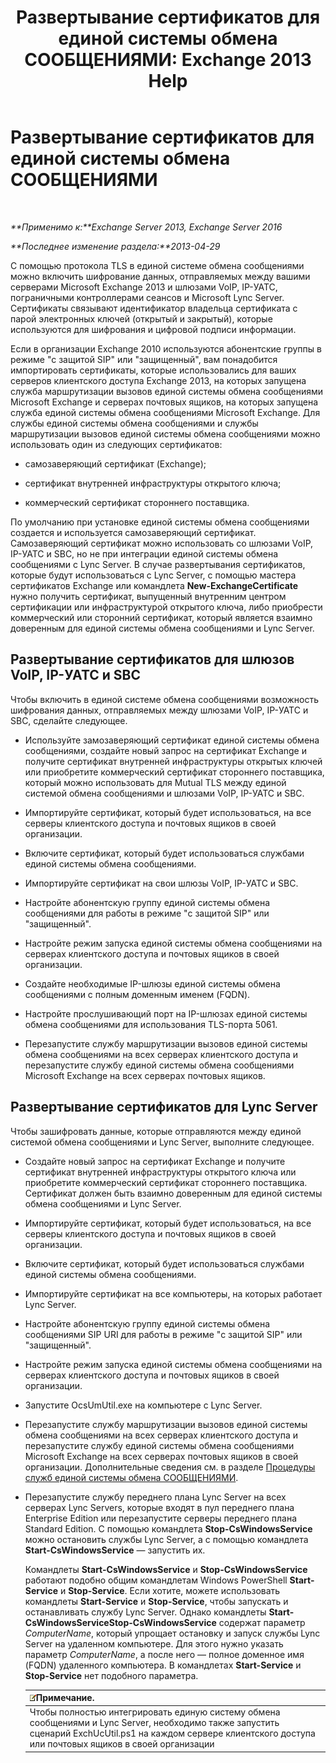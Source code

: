 ﻿---
title: 'Развертывание сертификатов для единой системы обмена СООБЩЕНИЯМИ: Exchange 2013 Help'
TOCTitle: Развертывание сертификатов для единой системы обмена СООБЩЕНИЯМИ
ms:assetid: 95658f6f-eac2-4674-90e7-f2d3f25c5242
ms:mtpsurl: https://technet.microsoft.com/ru-ru/library/Ee681661(v=EXCHG.150)
ms:contentKeyID: 52061244
ms.date: 05/22/2018
mtps_version: v=EXCHG.150
ms.translationtype: MT
---

# Развертывание сертификатов для единой системы обмена СООБЩЕНИЯМИ

 

_**Применимо к:**Exchange Server 2013, Exchange Server 2016_

_**Последнее изменение раздела:**2013-04-29_

С помощью протокола TLS в единой системе обмена сообщениями можно включить шифрование данных, отправляемых между вашими серверами Microsoft Exchange 2013 и шлюзами VoIP, IP-УАТС, пограничными контроллерами сеансов и Microsoft Lync Server. Сертификаты связывают идентификатор владельца сертификата с парой электронных ключей (открытый и закрытый), которые используются для шифрования и цифровой подписи информации.

Если в организации Exchange 2010 используются абонентские группы в режиме "с защитой SIP" или "защищенный", вам понадобится импортировать сертификаты, которые использовались для ваших серверов клиентского доступа Exchange 2013, на которых запущена служба маршрутизации вызовов единой системы обмена сообщениями Microsoft Exchange и серверах почтовых ящиков, на которых запущена служба единой системы обмена сообщениями Microsoft Exchange. Для службы единой системы обмена сообщениями и службы маршрутизации вызовов единой системы обмена сообщениями можно использовать один из следующих сертификатов:

  - самозаверяющий сертификат (Exchange);

  - сертификат внутренней инфраструктуры открытого ключа;

  - коммерческий сертификат стороннего поставщика.

По умолчанию при установке единой системы обмена сообщениями создается и используется самозаверяющий сертификат. Самозаверяющий сертификат можно использовать со шлюзами VoIP, IP-УАТС и SBC, но не при интеграции единой системы обмена сообщениями с Lync Server. В случае развертывания сертификатов, которые будут использоваться с Lync Server, с помощью мастера сертификатов Exchange или командлета **New-ExchangeCertificate** нужно получить сертификат, выпущенный внутренним центром сертификации или инфраструктурой открытого ключа, либо приобрести коммерческий или сторонний сертификат, который является взаимно доверенным для единой системы обмена сообщениями и Lync Server.

## Развертывание сертификатов для шлюзов VoIP, IP-УАТС и SBC

Чтобы включить в единой системе обмена сообщениями возможность шифрования данных, отправляемых между шлюзами VoIP, IP-УАТС и SBC, сделайте следующее.

  - Используйте замозаверяющий сертификат единой системы обмена сообщениями, создайте новый запрос на сертификат Exchange и получите сертификат внутренней инфраструктуры открытых ключей или приобретите коммерческий сертификат стороннего поставщика, который можно использовать для Mutual TLS между единой системой обмена сообщениями и шлюзами VoIP, IP-УАТС и SBC.

  - Импортируйте сертификат, который будет использоваться, на все серверы клиентского доступа и почтовых ящиков в своей организации.

  - Включите сертификат, который будет использоваться службами единой системы обмена сообщениями.

  - Импортируйте сертификат на свои шлюзы VoIP, IP-УАТС и SBC.

  - Настройте абонентскую группу единой системы обмена сообщениями для работы в режиме "с защитой SIP" или "защищенный".

  - Настройте режим запуска единой системы обмена сообщениями на серверах клиентского доступа и почтовых ящиков в своей организации.

  - Создайте необходимые IP-шлюзы единой системы обмена сообщениями с полным доменным именем (FQDN).

  - Настройте прослушивающий порт на IP-шлюзах единой системы обмена сообщениями для использования TLS-порта 5061.

  - Перезапустите службу маршрутизации вызовов единой системы обмена сообщениями на всех серверах клиентского доступа и перезапустите службу единой системы обмена сообщениями Microsoft Exchange на всех серверах почтовых ящиков.

## Развертывание сертификатов для Lync Server

Чтобы зашифровать данные, которые отправляются между единой системой обмена сообщениями и Lync Server, выполните следующее.

  - Создайте новый запрос на сертификат Exchange и получите сертификат внутренней инфраструктуры открытого ключа или приобретите коммерческий сертификат стороннего поставщика. Сертификат должен быть взаимно доверенным для единой системы обмена сообщениями и Lync Server.

  - Импортируйте сертификат, который будет использоваться, на все серверы клиентского доступа и почтовых ящиков в своей организации.

  - Включите сертификат, который будет использоваться службами единой системы обмена сообщениями.

  - Импортируйте сертификат на все компьютеры, на которых работает Lync Server.

  - Настройте абонентскую группу единой системы обмена сообщениями SIP URI для работы в режиме "с защитой SIP" или "защищенный".

  - Настройте режим запуска единой системы обмена сообщениями на серверах клиентского доступа и почтовых ящиков в своей организации.

  - Запустите OcsUmUtil.exe на компьютере с Lync Server.

  - Перезапустите службу маршрутизации вызовов единой системы обмена сообщениями на всех серверах клиентского доступа и перезапустите службу единой системы обмена сообщениями Microsoft Exchange на всех серверах почтовых ящиков в своей организации. Дополнительные сведения см. в разделе [Процедуры служб единой системы обмена СООБЩЕНИЯМИ](um-services-procedures-exchange-2013-help.md).

  - Перезапустите службу переднего плана Lync Server на всех серверах Lync Servers, которые входят в пул переднего плана Enterprise Edition или перезапустите серверы переднего плана Standard Edition. С помощью командлета **Stop-CsWindowsService** можно остановить службы Lync Server, а с помощью командлета **Start-CsWindowsService** — запустить их.
    
    Командлеты **Start-CsWindowsService** и **Stop-CsWindowsService** работают подобно общим командлетам Windows PowerShell **Start-Service** и **Stop-Service**. Если хотите, можете использовать командлеты **Start-Service** и **Stop-Service**, чтобы запускать и останавливать службу Lync Server. Однако командлеты **Start-CsWindowsServiceStop-CsWindowsService** содержат параметр *ComputerName*, который упрощает остановку и запуск службы Lync Server на удаленном компьютере. Для этого нужно указать параметр *ComputerName*, а после него — полное доменное имя (FQDN) удаленного компьютера. В командлетах **Start-Service** и **Stop-Service** нет подобного параметра.
    
    <table>
    <thead>
    <tr class="header">
    <th><img src="images/JJ126620.note(EXCHG.150).gif" title="Примечание" alt="Примечание" />Примечание.</th>
    </tr>
    </thead>
    <tbody>
    <tr class="odd">
    <td>Чтобы полностью интегрировать единую систему обмена сообщениями и Lync Server, необходимо также запустить сценарий ExchUcUtil.ps1 на каждом сервере клиентского доступа или почтовых ящиков в своей организации</td>
    </tr>
    </tbody>
    </table>

